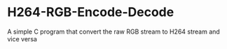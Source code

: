 # H264-RGB-Encode-Decode
A simple C program that convert the raw RGB stream to H264 stream and vice versa

